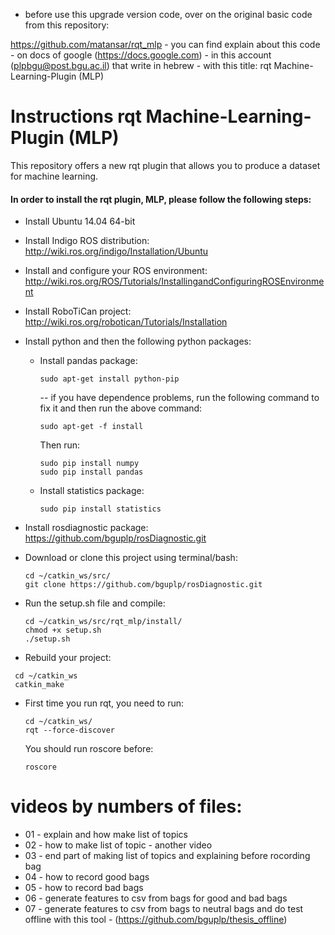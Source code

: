 * before use this upgrade version code, over on the original basic code from this repository:

https://github.com/matansar/rqt_mlp - you can find explain about this code - on docs of google (https://docs.google.com) - in this account (plpbgu@post.bgu.ac.il) that write in hebrew - with this title: rqt Machine-Learning-Plugin (MLP)

# Instructions rqt Machine-Learning-Plugin (MLP) #
This repository offers a new rqt plugin that allows you to produce a dataset for machine learning. <br/>
#### In order to install the rqt plugin, MLP, please follow the following steps: ####
 * Install Ubuntu 14.04 64-bit
 * Install Indigo ROS distribution: http://wiki.ros.org/indigo/Installation/Ubuntu
 * Install and configure your ROS environment: http://wiki.ros.org/ROS/Tutorials/InstallingandConfiguringROSEnvironment
 * Install RoboTiCan project: http://wiki.ros.org/robotican/Tutorials/Installation
 * Install python and then the following python packages:
    * Install pandas package:
      ```{r, engine='bash', count_lines}
      sudo apt-get install python-pip
      ```
      -- if you have dependence problems, run the following command to fix it and then run the above command:
      ```{r, engine='sh', count_lines}
      sudo apt-get -f install
      ```
      Then run:
      ```{r, engine='sh', count_lines}
      sudo pip install numpy
      sudo pip install pandas
      ```
    * Install statistics package:
         ```{r, engine='sh', count_lines}
      sudo pip install statistics
      ```
      
 * Install rosdiagnostic package: https://github.com/bguplp/rosDiagnostic.git
 
 * Download or clone this project using terminal/bash:
    ```{r, engine='sh', count_lines}
    cd ~/catkin_ws/src/
    git clone https://github.com/bguplp/rosDiagnostic.git
    ```
 
 * Run the setup.sh file and compile:
   ```{r, engine='sh', count_lines}
   cd ~/catkin_ws/src/rqt_mlp/install/
   chmod +x setup.sh
   ./setup.sh
   ```
 * Rebuild your project:
  ```{r, engine='sh', count_lines}
   cd ~/catkin_ws
   catkin_make
   ```
 * First time you run rqt, you need to run:
   ```{r, engine='sh', count_lines}
   cd ~/catkin_ws/
   rqt --force-discover
   ```
   You should run roscore before:
   ```{r, engine='sh', count_lines}
   roscore
   ```
   
# videos by numbers of files:
   
* 01 - explain and how make list of topics
* 02 - how to make list of topic - another video
* 03 - end part of making list of topics and explaining before rocording bag
* 04 - how to record good bags
* 05 - how to record bad bags
* 06 - generate features to csv from bags for good and bad bags
* 07 - generate features to csv from bags to neutral bags and do test offline with this tool -  (https://github.com/bguplp/thesis_offline)
   
